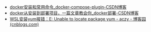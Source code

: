 - [docker安装和常用命令_docker-compose-plugin-CSDN博客](https://blog.csdn.net/penngo/article/details/128164507)
- [docker从安装到部署项目，一篇文章教会你_docker部署-CSDN博客](https://blog.csdn.net/Libigtong/article/details/131901209)
- [WSL安装yum报错：E: Unable to locate package yum - aczy - 博客园 (cnblogs.com)](https://www.cnblogs.com/aczy/p/14300384.html)